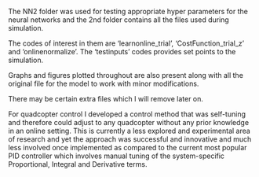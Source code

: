 The NN2 folder was used for testing appropriate hyper parameters for the neural networks and the 2nd folder contains all the files used during simulation.

The codes of interest in them are ‘learnonline_trial’, ‘CostFunction_trial_z’ and ‘onlinenormalize’.
The ‘testinputs’ codes provides set points to the simulation.

Graphs and figures plotted throughout are also present along with all the original file for the model to work with minor modifications.

There may be certain extra files which I will remove later on.

For quadcopter control I developed a control method that was self-tuning and therefore could adjust to any quadcopter without any prior knowledge in an online setting. This is currently a less explored and experimental area of research and yet the approach was successful and innovative and much less involved once implemented as compared to the current most popular PID controller which involves manual tuning of the system-specific Proportional, Integral and Derivative terms.
